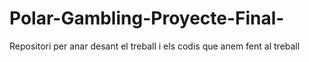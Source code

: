 # Polar-Gambling-Proyecte-Final-
Repositori per anar desant el treball i els codis que anem fent al treball
